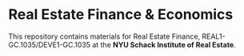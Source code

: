 # Real Estate Finance & Economics

This repository contains materials for Real Estate Finance, REAL1-GC.1035/DEVE1-GC.1035 at the **NYU Schack Institute of Real Estate**.
